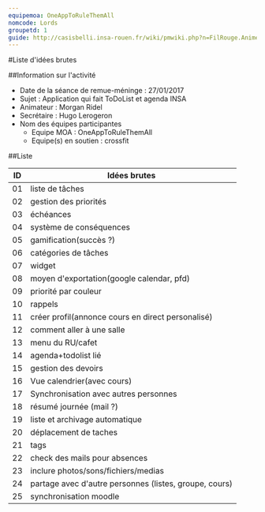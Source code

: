```yaml
---
equipemoa: OneAppToRuleThemAll
nomcode: Lords
groupetd: 1
guide: http://casisbelli.insa-rouen.fr/wiki/pmwiki.php?n=FilRouge.AnimerRemueMeninge
---
```


#Liste d'idées brutes

##Information sur l'activité
- Date de la séance de remue-méninge : 27/01/2017
- Sujet : Application qui fait ToDoList et agenda INSA
- Animateur : Morgan Ridel
- Secrétaire : Hugo Lerogeron
- Nom des équipes participantes
  - Equipe MOA : OneAppToRuleThemAll
  - Equipe(s) en soutien : crossfit

##Liste

| ID 	| Idées brutes 	|
|----	|--------------	|
| 01 	|liste de tâches|
| 02 	|gestion des priorités|
| 03 	|échéances|
| 04 	|système de conséquences|
|05|gamification(succès ?)|
|06|catégories de tâches|
|07|widget|
|08|moyen d'exportation(google calendar, pfd)|
|09|priorité par couleur|
|10|rappels|
|11|créer profil(annonce cours en direct personalisé)|
|12|comment aller à une salle|
|13|menu du RU/cafet|
|14|agenda+todolist lié|
|15|gestion des devoirs|
|16|Vue calendrier(avec cours)|
|17|Synchronisation avec autres personnes|
|18|résumé journée (mail ?)|
|19|liste et archivage automatique|
|20|déplacement de taches|
|21|tags|
|22|check des mails pour absences|
|23|inclure photos/sons/fichiers/medias|
|24|partage avec d'autre personnes (listes, groupe, cours)|
|25|synchronisation moodle|
